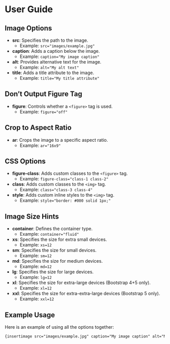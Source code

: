 # User Guide

## Image Options

- **src**: Specifies the path to the image.
  - Example: `src="images/example.jpg"`
- **caption**: Adds a caption below the image.
  - Example: `caption="My image caption"`
- **alt**: Provides alternative text for the image.
  - Example: `alt="My alt text"`
- **title**: Adds a title attribute to the image.
  - Example: `title="My title attribute"`

## Don’t Output Figure Tag

- **figure**: Controls whether a `<figure>` tag is used.
  - Example: `figure="off"`

## Crop to Aspect Ratio

- **ar**: Crops the image to a specific aspect ratio.
  - Example: `ar="16x9"`

## CSS Options

- **figure-class**: Adds custom classes to the `<figure>` tag.
  - Example: `figure-class="class-1 class-2"`
- **class**: Adds custom classes to the `<img>` tag.
  - Example: `class="class-3 class-4"`
- **style**: Adds custom inline styles to the `<img>` tag.
  - Example: `style="border: #000 solid 1px;"`

## Image Size Hints

- **container**: Defines the container type.
  - Example: `container="fluid"`
- **xs**: Specifies the size for extra small devices.
  - Example: `xs=12`
- **sm**: Specifies the size for small devices.
  - Example: `sm=12`
- **md**: Specifies the size for medium devices.
  - Example: `md=12`
- **lg**: Specifies the size for large devices.
  - Example: `lg=12`
- **xl**: Specifies the size for extra-large devices (Bootstrap 4+5 only).
  - Example: `xl=12`
- **xxl**: Specifies the size for extra-extra-large devices (Bootstrap 5 only).
  - Example: `xxl=12`

## Example Usage

Here is an example of using all the options together:

```html
{insertimage src="images/example.jpg" caption="My image caption" alt="My alt text" title="My title attribute" figure="off" ar="16x9" figure-class="class-1 class-2" class="class-3 class-4" style="border: #000 solid 1px;" container="fluid" xs=12 sm=12 md=12 lg=12 xl=12 xxl=12}
